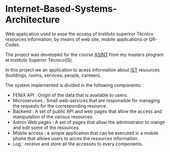 # Internet-Based-Systems-Architecture
Web application used to ease the access of Instituto superiror Técnico resources information, by means of web site, mobile applications or QR-Codes.

The project was developed for the course [ASINT](https://fenix.tecnico.ulisboa.pt/disciplinas/ASInt77/2019-2020/1-semestre) from my masters program at Instituto Superior Técnico(IS).

In this project we an application to acess information about [IST](https://tecnico.ulisboa.pt/pt/) resources (buildings, rooms, services, people, canteen).

The system implemented is divided in the following components:

- FENIX API : Origin of the data that is available to users.
- Microservices : Small web-services that are responsible for managing the requests for the corresponding resource.
- Backend : A set of public API and web pages that allow the access and manipulation of the various resources.
- Admin Web pages : A set of pages that allow the administrator to mange and edit some of the resources.
- Mobile access : a simple application that can be executed in a mobile phone that allows users to acces the resources information.
- Log : receive and store all the accesses to every components.


